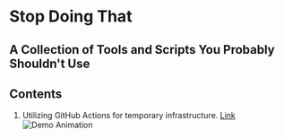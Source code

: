 # Stop Doing That

## A Collection of Tools and Scripts You Probably Shouldn't Use


## Contents
1. Utilizing GitHub Actions for temporary infrastructure. [Link](.github/workflows/port-scan.yml)
![Demo Animation](./docs/assets/github-action-port-scan.gif)
